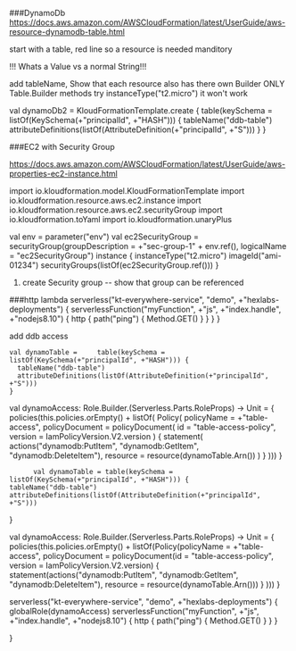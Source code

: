 ###DynamoDb
https://docs.aws.amazon.com/AWSCloudFormation/latest/UserGuide/aws-resource-dynamodb-table.html

start with a table, red line so a resource is needed
manditory

!!! Whats a Value<String> vs a normal String!!!

add tableName, Show that each resource also has there own Builder 
ONLY Table.Builder methods 
try  instanceType("t2.micro") it won't work

<!-- Run empty template -->

val dynamoDb2 = KloudFormationTemplate.create {
  table(keySchema = listOf(KeySchema(+"principalId", +"HASH"))) {
    tableName("ddb-table")
    attributeDefinitions(listOf(AttributeDefinition(+"principalId", +"S")))
  }
}


###EC2 with Security Group

https://docs.aws.amazon.com/AWSCloudFormation/latest/UserGuide/aws-properties-ec2-instance.html

import io.kloudformation.model.KloudFormationTemplate
import io.kloudformation.resource.aws.ec2.instance
import io.kloudformation.resource.aws.ec2.securityGroup
import io.kloudformation.toYaml
import io.kloudformation.unaryPlus

val env = parameter<String>("env")
  val ec2SecurityGroup = securityGroup(groupDescription = +"sec-group-1" + env.ref(), logicalName = "ec2SecurityGroup")
  instance {
    instanceType("t2.micro")
    imageId("ami-01234")
    securityGroups(listOf(ec2SecurityGroup.ref()))
  }

1. create Security group
-- show that group can be referenced

###http lambda 
  serverless("kt-everywhere-service", "demo", +"hexlabs-deployments") {
    serverlessFunction("myFunction", +"js", +"index.handle", +"nodejs8.10") {
      http { path("ping") {
        Method.GET() }
      }
    }
  }


  add ddb access

    val dynamoTable =     table(keySchema = listOf(KeySchema(+"principalId", +"HASH"))) {
      tableName("ddb-table")
      attributeDefinitions(listOf(AttributeDefinition(+"principalId", +"S")))
    }

   val dynamoAccess: Role.Builder.(Serverless.Parts.RoleProps) -> Unit = {
            policies(this.policies.orEmpty() + listOf( Policy( policyName = +"table-access",
                    policyDocument = policyDocument( id = "table-access-policy", version = IamPolicyVersion.V2.version ) {
                        statement( actions("dynamodb:PutItem", "dynamodb:GetItem", "dynamodb:DeleteItem"), resource = resource(dynamoTable.Arn()) )
                    }
            )))
        }


          val dynamoTable = table(keySchema = listOf(KeySchema(+"principalId", +"HASH"))) {
    tableName("ddb-table")
    attributeDefinitions(listOf(AttributeDefinition(+"principalId", +"S")))
  }

  val dynamoAccess: Role.Builder.(Serverless.Parts.RoleProps) -> Unit = {
    policies(this.policies.orEmpty() + listOf(Policy(policyName = +"table-access",
      policyDocument = policyDocument(id = "table-access-policy", version = IamPolicyVersion.V2.version) {
        statement(actions("dynamodb:PutItem", "dynamodb:GetItem", "dynamodb:DeleteItem"), resource = resource(dynamoTable.Arn()))
      }
    )))
  }

  serverless("kt-everywhere-service", "demo", +"hexlabs-deployments") {
    globalRole(dynamoAccess)
    serverlessFunction("myFunction", +"js", +"index.handle", +"nodejs8.10") {
      http {
        path("ping") {
          Method.GET()
        }
      }
    }

  }